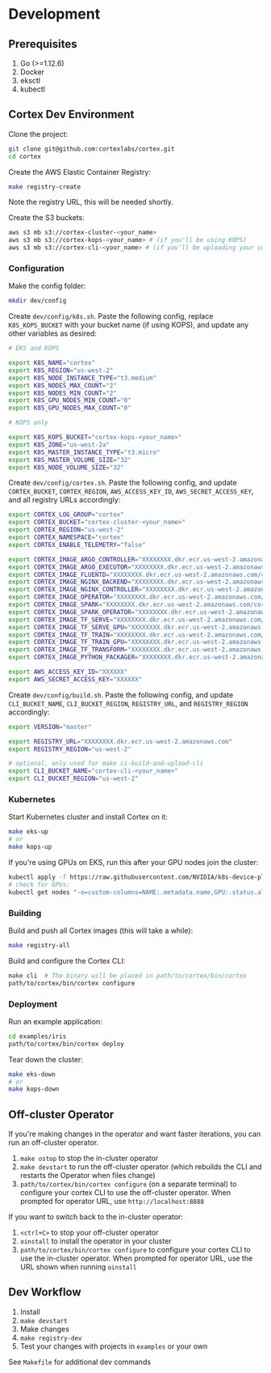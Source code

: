 # Development

## Prerequisites

1. Go (>=1.12.6)
1. Docker
1. eksctl
1. kubectl

## Cortex Dev Environment

Clone the project:

```bash
git clone git@github.com:cortexlabs/cortex.git
cd cortex
```

Create the AWS Elastic Container Registry:

```bash
make registry-create
```

Note the registry URL, this will be needed shortly.

Create the S3 buckets:

```bash
aws s3 mb s3://cortex-cluster-<your_name>
aws s3 mb s3://cortex-kops-<your_name> # (if you'll be using KOPS)
aws s3 mb s3://cortex-cli-<your_name> # (if you'll be uploading your compiled CLI)
```

### Configuration

Make the config folder:

```bash
mkdir dev/config
```

Create `dev/config/k8s.sh`. Paste the following config, replace `K8S_KOPS_BUCKET` with your bucket name (if using KOPS), and update any other variables as desired:

```bash
# EKS and KOPS

export K8S_NAME="cortex"
export K8S_REGION="us-west-2"
export K8S_NODE_INSTANCE_TYPE="t3.medium"
export K8S_NODES_MAX_COUNT="2"
export K8S_NODES_MIN_COUNT="2"
export K8S_GPU_NODES_MIN_COUNT="0"
export K8S_GPU_NODES_MAX_COUNT="0"

# KOPS only

export K8S_KOPS_BUCKET="cortex-kops-<your_name>"
export K8S_ZONE="us-west-2a"
export K8S_MASTER_INSTANCE_TYPE="t3.micro"
export K8S_MASTER_VOLUME_SIZE="32"
export K8S_NODE_VOLUME_SIZE="32"
```

Create `dev/config/cortex.sh`. Paste the following config, and update `CORTEX_BUCKET`, `CORTEX_REGION`, `AWS_ACCESS_KEY_ID`, `AWS_SECRET_ACCESS_KEY`, and all registry URLs accordingly:

```bash
export CORTEX_LOG_GROUP="cortex"
export CORTEX_BUCKET="cortex-cluster-<your_name>"
export CORTEX_REGION="us-west-2"
export CORTEX_NAMESPACE="cortex"
export CORTEX_ENABLE_TELEMETRY="false"

export CORTEX_IMAGE_ARGO_CONTROLLER="XXXXXXXX.dkr.ecr.us-west-2.amazonaws.com/cortexlabs/argo-controller:latest"
export CORTEX_IMAGE_ARGO_EXECUTOR="XXXXXXXX.dkr.ecr.us-west-2.amazonaws.com/cortexlabs/argo-executor:latest"
export CORTEX_IMAGE_FLUENTD="XXXXXXXX.dkr.ecr.us-west-2.amazonaws.com/cortexlabs/fluentd:latest"
export CORTEX_IMAGE_NGINX_BACKEND="XXXXXXXX.dkr.ecr.us-west-2.amazonaws.com/cortexlabs/nginx-backend:latest"
export CORTEX_IMAGE_NGINX_CONTROLLER="XXXXXXXX.dkr.ecr.us-west-2.amazonaws.com/cortexlabs/nginx-controller:latest"
export CORTEX_IMAGE_OPERATOR="XXXXXXXX.dkr.ecr.us-west-2.amazonaws.com/cortexlabs/operator:latest"
export CORTEX_IMAGE_SPARK="XXXXXXXX.dkr.ecr.us-west-2.amazonaws.com/cortexlabs/spark:latest"
export CORTEX_IMAGE_SPARK_OPERATOR="XXXXXXXX.dkr.ecr.us-west-2.amazonaws.com/cortexlabs/spark-operator:latest"
export CORTEX_IMAGE_TF_SERVE="XXXXXXXX.dkr.ecr.us-west-2.amazonaws.com/cortexlabs/tf-serve:latest"
export CORTEX_IMAGE_TF_SERVE_GPU="XXXXXXXX.dkr.ecr.us-west-2.amazonaws.com/cortexlabs/tf-serve-gpu:latest"
export CORTEX_IMAGE_TF_TRAIN="XXXXXXXX.dkr.ecr.us-west-2.amazonaws.com/cortexlabs/tf-train:latest"
export CORTEX_IMAGE_TF_TRAIN_GPU="XXXXXXXX.dkr.ecr.us-west-2.amazonaws.com/cortexlabs/tf-train-gpu:latest"
export CORTEX_IMAGE_TF_TRANSFORM="XXXXXXXX.dkr.ecr.us-west-2.amazonaws.com/cortexlabs/tf-transform:latest"
export CORTEX_IMAGE_PYTHON_PACKAGER="XXXXXXXX.dkr.ecr.us-west-2.amazonaws.com/cortexlabs/python-packager:latest"

export AWS_ACCESS_KEY_ID="XXXXXX"
export AWS_SECRET_ACCESS_KEY="XXXXXX"
```

Create `dev/config/build.sh`. Paste the following config, and update `CLI_BUCKET_NAME`, `CLI_BUCKET_REGION`, `REGISTRY_URL`, and `REGISTRY_REGION` accordingly:

```bash
export VERSION="master"

export REGISTRY_URL="XXXXXXXX.dkr.ecr.us-west-2.amazonaws.com"
export REGISTRY_REGION="us-west-2"

# optional, only used for make ci-build-and-upload-cli
export CLI_BUCKET_NAME="cortex-cli-<your_name>"
export CLI_BUCKET_REGION="us-west-2"
```

### Kubernetes

Start Kubernetes cluster and install Cortex on it:

```bash
make eks-up
# or
make kops-up
```

If you're using GPUs on EKS, run this after your GPU nodes join the cluster:

```bash
kubectl apply -f https://raw.githubusercontent.com/NVIDIA/k8s-device-plugin/v1.11/nvidia-device-plugin.yml
# check for GPUs:
kubectl get nodes "-o=custom-columns=NAME:.metadata.name,GPU:.status.allocatable.nvidia\.com/gpu"
```

### Building

Build and push all Cortex images (this will take a while):

```bash
make registry-all
```

Build and configure the Cortex CLI:

```bash
make cli  # The binary will be placed in path/to/cortex/bin/cortex
path/to/cortex/bin/cortex configure
```

### Deployment

Run an example application:

```bash
cd examples/iris
path/to/cortex/bin/cortex deploy
```

Tear down the cluster:

```bash
make eks-down
# or
make kops-down
```

## Off-cluster Operator

If you're making changes in the operator and want faster iterations, you can run an off-cluster operator.

1. `make ostop` to stop the in-cluster operator
1. `make devstart` to run the off-cluster operator (which rebuilds the CLI and restarts the Operator when files change)
1. `path/to/cortex/bin/cortex configure` (on a separate terminal) to configure your cortex CLI to use the off-cluster operator. When prompted for operator URL, use `http://localhost:8888`

If you want to switch back to the in-cluster operator:

1. `<ctrl+C>` to stop your off-cluster operator
1. `oinstall` to install the operator in your cluster
1. `path/to/cortex/bin/cortex configure` to configure your cortex CLI to use the in-cluster operator. When prompted for operator URL, use the URL shown when running `oinstall`

## Dev Workflow

1. Install
1. `make devstart`
1. Make changes
1. `make registry-dev`
1. Test your changes with projects in `examples` or your own

See `Makefile` for additional dev commands
